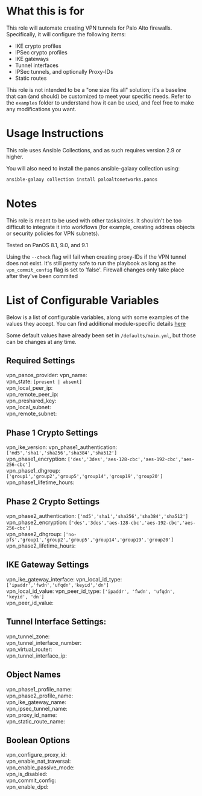 # What this is for
This role will automate creating VPN tunnels for Palo Alto firewalls. Specifically, it will configure the following items:
- IKE crypto profiles
- IPSec crypto profiles
- IKE gateways
- Tunnel interfaces
- IPSec tunnels, and optionally Proxy-IDs
- Static routes

This role is not intended to be a "one size fits all" solution; it's a baseline that can (and should) be customized to meet your specific needs. Refer to the `examples` folder to understand how it can be used, and feel free to make any modifications you want. 


# Usage Instructions
This role uses Ansible Collections, and as such requires version 2.9 or higher. 

You will also need to install the panos ansible-galaxy collection using: 

```bash
ansible-galaxy collection install paloaltonetworks.panos
```

# Notes
 This role is meant to be used with other tasks/roles. It shouldn't be too difficult to integrate it into workflows (for example, creating address objects or security policies for VPN subnets). 

 Tested on PanOS 8.1, 9.0, and 9.1

 Using the `--check` flag will fail when creating proxy-IDs if the VPN tunnel does not exist. It's still pretty safe to run the playbook as long as the `vpn_commit_config` flag is set to 'false'. Firewall changes only take place after they've been commited 
 
# List of Configurable Variables
Below is a list of configurable variables, along with some examples of the values they accept. 
You can find additional module-specific details [here](https://ansible-pan.readthedocs.io/en/latest/modules/index.html)


Some default values have already been set in `/defaults/main.yml`, but those can be changes at any time.

## Required Settings  
vpn_panos_provider:
vpn_name:  
vpn_state: `[present | absent]`  
vpn_local_peer_ip:  
vpn_remote_peer_ip:  
vpn_preshared_key:  
vpn_local_subnet:  
vpn_remote_subnet:  

## Phase 1 Crypto Settings
vpn_ike_version: 
vpn_phase1_authentication: `['md5','sha1','sha256','sha384','sha512']`  
vpn_phase1_encryption: `['des','3des','aes-128-cbc','aes-192-cbc','aes-256-cbc']`  
vpn_phase1_dhgroup:  `['group1','group2','group5','group14','group19','group20']`  
vpn_phase1_lifetime_hours:

## Phase 2 Crypto Settings
vpn_phase2_authentication: `['md5','sha1','sha256','sha384','sha512']`  
vpn_phase2_encryption: `['des','3des','aes-128-cbc','aes-192-cbc','aes-256-cbc']`  
vpn_phase2_dhgroup: `['no-pfs','group1','group2','group5','group14','group19','group20']`  
vpn_phase2_lifetime_hours: 

## IKE Gateway Settings
vpn_ike_gateway_interface:
vpn_local_id_type: `['ipaddr','fwdn','ufqdn','keyid','dn']`  
vpn_local_id_value:
vpn_peer_id_type: `['ipaddr', 'fwdn', 'ufqdn', 'keyid', 'dn']`  
vpn_peer_id_value: 

## Tunnel Interface Settings:
vpn_tunnel_zone:  
vpn_tunnel_interface_number:  
vpn_virtual_router:  
vpn_tunnel_interface_ip:  

## Object Names
vpn_phase1_profile_name:  
vpn_phase2_profile_name:  
vpn_ike_gateway_name:  
vpn_ipsec_tunnel_name:  
vpn_proxy_id_name:  
vpn_static_route_name:  

## Boolean Options
vpn_configure_proxy_id:  
vpn_enable_nat_traversal:   
vpn_enable_passive_mode:  
vpn_is_disabled:  
vpn_commit_config:   
vpn_enable_dpd:  

